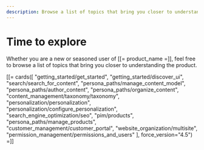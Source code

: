 ```yaml
---
description: Browse a list of topics that bring you closer to understanding Ibexa DXP.
---
```


# Time to explore

Whether you are a new or seasoned user of [[= product_name =]], feel free 
to browse a list of topics that bring you closer to understanding the product.

[[= cards([
    "getting_started/get_started",
    "getting_started/discover_ui",
    "search/search_for_content",
    "persona_paths/manage_content_model",
    "persona_paths/author_content",
    "persona_paths/organize_content",
    "content_management/taxonomy/taxonomy",
    "personalization/personalization",
    "personalization/configure_personalization",
    "search_engine_optimization/seo",
    "pim/products",
    "persona_paths/manage_products",
    "customer_management/customer_portal",
    "website_organization/multisite",
    "permission_management/permissions_and_users"
], force_version="4.5") =]]
